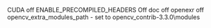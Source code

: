 CUDA off
ENABLE_PRECOMPILED_HEADERS Off
doc off
openexr off
opencv_extra_modules_path - set to opencv_contrib-3.3.0\modules

